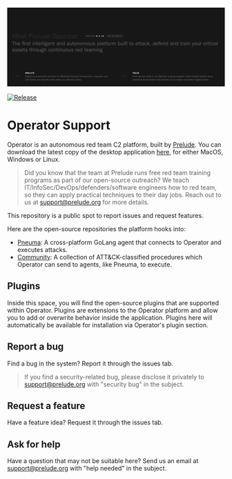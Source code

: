 ![alt text](background.png)

[![Release](https://img.shields.io/badge/dynamic/json?color=blue&label=Release&prefix=v&query=tag_name&url=https%3A%2F%2Fdownload.prelude.org%2Fversion)](https://github.com/preludeorg/operator-support/releases)
# Operator Support

Operator is an autonomous red team C2 platform, built by [Prelude](https://prelude.org). You can download the latest copy of the desktop application [here](https://www.prelude.org/download/current), for either MacOS, Windows or Linux. 

> Did you know that the team at Prelude runs free red team training programs as part of our open-source outreach? We teach IT/InfoSec/DevOps/defenders/software engineers how to red team, so they can apply practical techniques to their day jobs. Reach out to us at support@prelude.org for more details.

This repository is a public spot to report issues and request features.

Here are the open-source repositories the platform hooks into:

- [Pneuma](https://github.com/preludeorg/pneuma): A cross-platform GoLang agent that connects to Operator and executes attacks.
- [Community](https://github.com/preludeorg/community): A collection of ATT&CK-classified procedures which Operator can send to agents, like Pneuma, to execute.

## Plugins

Inside this space, you will find the open-source plugins that are supported within Operator. Plugins are extensions to the 
Operator platform and allow you to add or overwrite behavior inside the application. Plugins here will automatically be available for installation
via Operator's plugin section.

## Report a bug

Find a bug in the system? Report it through the issues tab. 

> If you find a security-related bug, please disclose it privately to support@prelude.org with "security bug" in the subject.

## Request a feature

Have a feature idea? Request it through the issues tab.

## Ask for help

Have a question that may not be suitable here? Send us an email at support@prelude.org with "help needed" in the subject.
